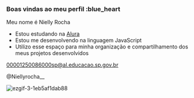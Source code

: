 ### Boas vindas ao meu perfil :blue_heart

Meu nome é Nielly Rocha 

- Estou estudando na [Alura](https://www.alura.com.br)
- Estou me desenvolvendo na linguagem JavaScript
- Utilizo esse espaço para minha organização e compartilhamento dos meus projetos desenvolvidos


00001250086000sp@al.educacao.sp.gov.br

@Niellyrocha__

![ezgif-3-1eb5af1dab88](https://github.com/user-attachments/assets/86ad04d2-91b6-4e8f-b797-e8a8b41ef99b)

